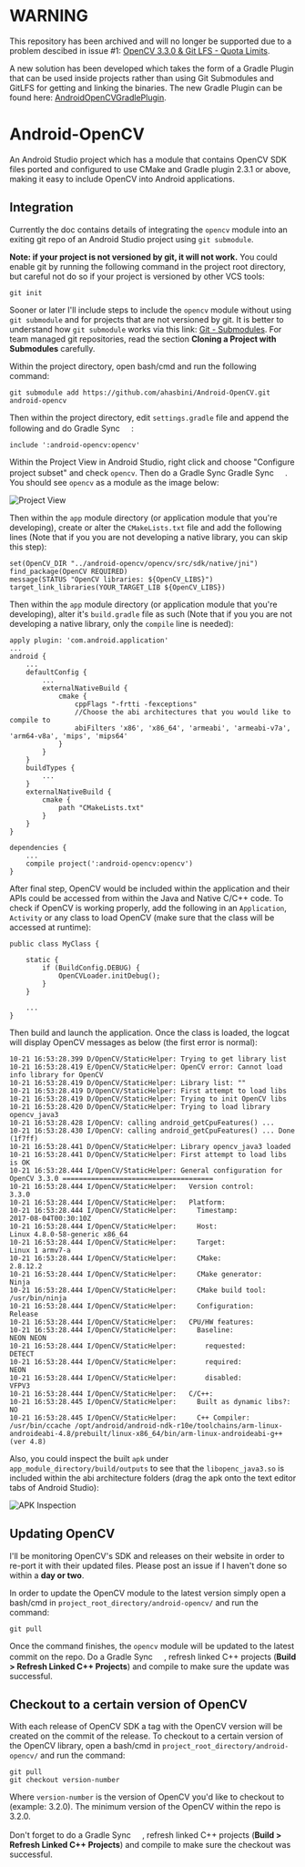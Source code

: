 # WARNING
This repository has been archived and will no longer be supported due to a problem descibed in issue #1: 
[OpenCV 3.3.0 & Git LFS - Quota Limits](https://github.com/ahasbini/Android-OpenCV/issues/1).

A new solution has been developed which takes the form of a Gradle Plugin that can be used inside 
projects rather than using Git Submodules and GitLFS for getting and linking the binaries. The new 
Gradle Plugin can be found here: 
[AndroidOpenCVGradlePlugin](https://github.com/ahasbini/AndroidOpenCVGradlePlugin). 

# Android-OpenCV
An Android Studio project which has a module that contains OpenCV SDK files ported and configured to 
use CMake and Gradle plugin 2.3.1 or above, making it easy to include OpenCV into Android applications.

## Integration

Currently the doc contains details of integrating the ```opencv``` module into an exiting git repo 
of an Android Studio project using ```git submodule```. 

**Note: if your project is not versioned by git, it will not work.** You could enable git by running 
the following command in the project root directory, but careful not do so if your project is 
versioned by other VCS tools:
```
git init
```

Sooner or later I'll include steps to include the ```opencv``` module without using 
```git submodule``` and for projects that are not versioned by git. It is better to understand how 
```git submodule``` works via this link: 
[Git - Submodules](https://git-scm.com/book/en/v2/Git-Tools-Submodule). For team managed git 
repositories, read the section **Cloning a Project with Submodules** carefully.

Within the project directory, open bash/cmd and run the following command:
```
git submodule add https://github.com/ahasbini/Android-OpenCV.git android-opencv
```

Then within the project directory, edit ```settings.gradle``` file and append the following and do 
Gradle Sync <img src="https://developer.android.com/studio/images/buttons/toolbar-sync-gradle.png" width="16px" height="16px"/>:
```
include ':android-opencv:opencv'
```

Within the Project View in Android Studio, right click and choose "Configure project subset" and 
check ```opencv```. Then do a Gradle Sync 
Gradle Sync <img src="https://developer.android.com/studio/images/buttons/toolbar-sync-gradle.png" width="16px" height="16px"/>. 
You should see ```opencv``` as a module as the image below:

![Project View](https://i.stack.imgur.com/qgXf7.png)

Then within the ```app``` module directory (or application module that you're developing), create or 
alter the ```CMakeLists.txt``` file and add the following lines (Note that if you you are not 
developing a native library, you can skip this step):
```
set(OpenCV_DIR "../android-opencv/opencv/src/sdk/native/jni")
find_package(OpenCV REQUIRED)
message(STATUS "OpenCV libraries: ${OpenCV_LIBS}")
target_link_libraries(YOUR_TARGET_LIB ${OpenCV_LIBS})
```

Then within the ```app``` module directory (or application module that you're developing), alter 
it's ```build.gradle``` file as such (Note that if you you are not developing a native library, 
only the ```compile``` line is needed):
```
apply plugin: 'com.android.application'
...
android {
    ...
    defaultConfig {
        ...
        externalNativeBuild {
            cmake {
                cppFlags "-frtti -fexceptions"
                //Choose the abi architectures that you would like to compile to
                abiFilters 'x86', 'x86_64', 'armeabi', 'armeabi-v7a', 'arm64-v8a', 'mips', 'mips64'
            }
        }
    }
    buildTypes {
        ...
    }
    externalNativeBuild {
        cmake {
            path "CMakeLists.txt"
        }
    }
}

dependencies {
    ...
    compile project(':android-opencv:opencv')
}
```

After final step, OpenCV would be included within the application and their APIs could be accessed 
from within the Java and Native C/C++ code. To check if OpenCV is working properly, add the 
following in an ```Application```, ```Activity``` or any class to load OpenCV (make sure that the 
class will be accessed at runtime):
```
public class MyClass {

    static {
        if (BuildConfig.DEBUG) {
            OpenCVLoader.initDebug();
        }
    }

    ...
}
```

Then build and launch the application. Once the class is loaded, the logcat will display OpenCV 
messages as below (the first error is normal):
```
10-21 16:53:28.399 D/OpenCV/StaticHelper: Trying to get library list
10-21 16:53:28.419 E/OpenCV/StaticHelper: OpenCV error: Cannot load info library for OpenCV
10-21 16:53:28.419 D/OpenCV/StaticHelper: Library list: ""
10-21 16:53:28.419 D/OpenCV/StaticHelper: First attempt to load libs
10-21 16:53:28.419 D/OpenCV/StaticHelper: Trying to init OpenCV libs
10-21 16:53:28.420 D/OpenCV/StaticHelper: Trying to load library opencv_java3
10-21 16:53:28.428 I/OpenCV: calling android_getCpuFeatures() ...
10-21 16:53:28.430 I/OpenCV: calling android_getCpuFeatures() ... Done (1f7ff)
10-21 16:53:28.441 D/OpenCV/StaticHelper: Library opencv_java3 loaded
10-21 16:53:28.441 D/OpenCV/StaticHelper: First attempt to load libs is OK
10-21 16:53:28.444 I/OpenCV/StaticHelper: General configuration for OpenCV 3.3.0 =====================================
10-21 16:53:28.444 I/OpenCV/StaticHelper:   Version control:               3.3.0
10-21 16:53:28.444 I/OpenCV/StaticHelper:   Platform:
10-21 16:53:28.444 I/OpenCV/StaticHelper:     Timestamp:                   2017-08-04T00:30:10Z
10-21 16:53:28.444 I/OpenCV/StaticHelper:     Host:                        Linux 4.8.0-58-generic x86_64
10-21 16:53:28.444 I/OpenCV/StaticHelper:     Target:                      Linux 1 armv7-a
10-21 16:53:28.444 I/OpenCV/StaticHelper:     CMake:                       2.8.12.2
10-21 16:53:28.444 I/OpenCV/StaticHelper:     CMake generator:             Ninja
10-21 16:53:28.444 I/OpenCV/StaticHelper:     CMake build tool:            /usr/bin/ninja
10-21 16:53:28.444 I/OpenCV/StaticHelper:     Configuration:               Release
10-21 16:53:28.444 I/OpenCV/StaticHelper:   CPU/HW features:
10-21 16:53:28.444 I/OpenCV/StaticHelper:     Baseline:                    NEON NEON
10-21 16:53:28.444 I/OpenCV/StaticHelper:       requested:                 DETECT
10-21 16:53:28.444 I/OpenCV/StaticHelper:       required:                  NEON
10-21 16:53:28.444 I/OpenCV/StaticHelper:       disabled:                  VFPV3
10-21 16:53:28.444 I/OpenCV/StaticHelper:   C/C++:
10-21 16:53:28.445 I/OpenCV/StaticHelper:     Built as dynamic libs?:      NO
10-21 16:53:28.445 I/OpenCV/StaticHelper:     C++ Compiler:                /usr/bin/ccache /opt/android/android-ndk-r10e/toolchains/arm-linux-androideabi-4.8/prebuilt/linux-x86_64/bin/arm-linux-androideabi-g++ (ver 4.8)
```

Also, you could inspect the built ```apk``` under ```app_module_directory/build/outputs``` to see 
that the ```libopenc_java3.so``` is included within the abi architecture folders (drag the apk onto 
the text editor tabs of Android Studio):

![APK Inspection](https://i.stack.imgur.com/YRsH4.png)

## Updating OpenCV

I'll be monitoring OpenCV's SDK and releases on their website in order to re-port it with their 
updated files. Please post an issue if I haven't done so within a **day or two**.

In order to update the OpenCV module to the latest version simply open a bash/cmd in 
```project_root_directory/android-opencv/``` and run the command:
```
git pull
```

Once the command finishes, the ```opencv``` module will be updated to the latest commit on the repo. 
Do a Gradle Sync <img src="https://developer.android.com/studio/images/buttons/toolbar-sync-gradle.png" width="16px" height="16px"/>, 
refresh linked C++ projects (**Build > Refresh Linked C++ Projects**) and compile to make sure 
the update was successful.

## Checkout to a certain version of OpenCV

With each release of OpenCV SDK a tag with the OpenCV version will be created on the commit of the 
release. To checkout to a certain version of the OpenCV library, open a bash/cmd in 
```project_root_directory/android-opencv/``` and run the command:
```
git pull
git checkout version-number
```
Where ```version-number``` is the version of OpenCV you'd like to checkout to (example: 3.2.0). The 
minimum version of the OpenCV within the repo is 3.2.0.

Don't forget to do a Gradle Sync <img src="https://developer.android.com/studio/images/buttons/toolbar-sync-gradle.png" width="16px" height="16px"/>, 
refresh linked C++ projects (**Build > Refresh Linked C++ Projects**) and compile to make sure 
the checkout was successful.
